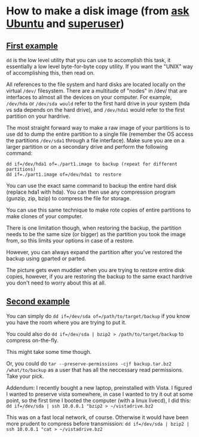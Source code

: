 # How to make a disk image (from [ask Ubuntu](https://askubuntu.com) and [superuser](https://superuser.com))

## [First example](https://askubuntu.com/questions/19901/how-to-make-a-disk-image-and-restore-from-it-later/19910#19910)
`dd` is the low level utility that you can use to accomplish this task, it essentially 
a low level byte-for-byte copy utility. 
If you want the "UNIX" way of accomplishing this, then read on.

All references to the file system and hard disks are located locally on the virtual 
`/dev/` filesystem. 
There are a multitude of "nodes" in /dev/ that are interfaces to almost all the 
devices on your computer. For example, `/dev/hda` or `/dev/sda would` refer to the 
first hard drive in your system (hda vs sda depends on the hard drive), 
and `/dev/hda1` would refer to the first partition on your hardrive.

The most straight forward way to make a raw image of your partitions is to use 
dd to dump the entire partition to a single file (remember the OS access the 
partitions `/dev/sda1` through a file interface). 
Make sure you are on a larger partition or on a secondary drive and perform the 
following command:
```
dd if=/dev/hda1 of=./part1.image to backup (repeat for different partitions)
dd if=./part1.image of=/dev/hda1 to restore
```
You can use the exact same command to backup the entire hard disk (replace hda1 with hda). 
You can then use any compression program (gunzip, zip, bzip) to compress the file for 
storage. 

You can use this same technique to make rote copies of entire partitions to make 
clones of your computer.

There is one limitation though, when restoring the backup, the partition needs to 
be the same size (or bigger) as the partition you took the image from, so this 
limits your options in case of a restore. 

However, you can always expand the partition after you've restored the backup using 
gparted or parted. 

The picture gets even muddier when you are trying to restore entire disk copies,
however, if you are restoring the backup to the same exact hardrive you don't need 
to worry about this at all.

## [Second example](https://superuser.com/questions/314480/in-linux-how-do-i-create-restore-an-image-snapshot-of-my-entire-drive/314482#314482)
You can simply do `dd if=/dev/sda of=/path/to/target/backup` if you know you have 
the room where you are trying to put it. 

You could also do `dd if=/dev/sda | bzip2 > /path/to/target/backup` to compress 
on-the-fly. 

This might take some time though.

Or, you could do `tar --preserve-permissions -cjf backup.tar.bz2 /what/to/backup` 
as a user that has all the neccessary read permissions. Take your pick.

Addendum: I recently bought a new laptop, preinstalled with Vista. I figured I 
wanted to preserve vista somewhere, in case I wanted to try it out at some point, 
so the first time I booted the computer (with a linux livecd), I did this:
`dd if=/dev/sda | ssh 10.0.0.1 "bzip2 > ~/vistadrive.bz2`

This was on a fast local network, of course. Otherwise it would have been more 
prudent to compress before transmission:
`dd if=/dev/sda | bzip2 | ssh 10.0.0.1 "cat > ~/vistadrive.bz2`
